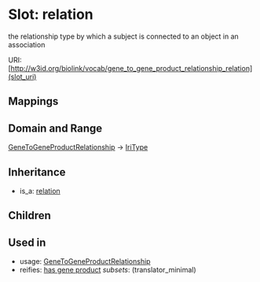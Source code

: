 # Slot: relation


the relationship type by which a subject is connected to an object in an association

URI: [http://w3id.org/biolink/vocab/gene_to_gene_product_relationship_relation](slot_uri)
## Mappings

## Domain and Range

[GeneToGeneProductRelationship](GeneToGeneProductRelationship.md) -> [IriType](IriType.md)
## Inheritance

 *  is_a: [relation](relation.md)
## Children

## Used in

 *  usage: [GeneToGeneProductRelationship](GeneToGeneProductRelationship.md)
 *  reifies: [has gene product](has_gene_product.md) *subsets*: (translator_minimal)
